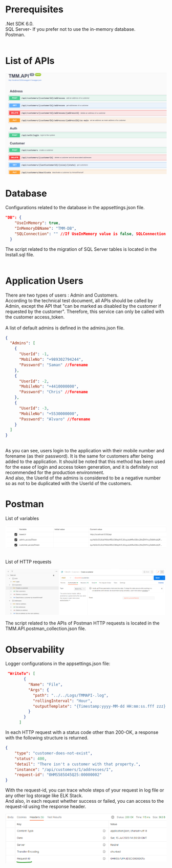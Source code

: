 # Prerequisites
.Net SDK 6.0. <br/>
SQL Server- If you prefer not to use the in-memory database. <br/>
Postman. <br/> <br/>


# List of APIs
![apis](apis.PNG)


# Database
Configurations related to the database in the appsettings.json file.

```json
"DB": {
    "UseInMemory": true,
    "InMemoryDBName": "TMM-DB",
    "SQLConnection": "" //If UseInMemory value is false, SQLConnection should be set.
  }
```
The script related to the migration of SQL Server tables is located in the Install.sql file.
<br/><br/>
# Application Users
There are two types of users : Admin and Customers. <br/>
According to the technical test document, all APIs should be called by Admin, except the API that "can be marked as disabled by the customer if requested by the customer". Therefore, this service can only be called with the customer access_token.
<br/><br/>
A list of default admins is defined in the admins.json file.

```json
{
  "Admins": [
    {
      "UserId": -1,
      "MobileNo": "+989302794244",
      "Password": "Saman" //forename
    },
    {
      "UserId": -2,
      "MobileNo": "+4410000000",
      "Password": "Chris" //forename
    },
    {
      "UserId": -3,
      "MobileNo": "+5530000000",
      "Password": "Alvaro" //forename
    }
  ]
}
```
<br/>
As you can see, users login to the application with their mobile number and forename (as their password). It is the same for customers after being added to the application. It should be noted that this method has been used for the ease of login and access token generation, and it is definitely not recommended for the production environment.
<br/> And also, the UserId of the admins is considered to be a negative number so as not to be duplicated with the UserId of the customers.

# Postman

List of variables

![variables](variables.PNG)
<br/><br/>

List of HTTP requests 

![requests](postman.PNG)

The script related to the APIs of Postman HTTP requests is located in the TMM.API.postman_collection.json file. <br/>


# Observability

Logger configurations in the appsettings.json file: 

```json
 "WriteTo": [
        {
          "Name": "File",
          "Args": {
            "path": "../../Logs/TMMAPI-.log",
            "rollingInterval": "Hour",
            "outputTemplate": "{Timestamp:yyyy-MM-dd HH:mm:ss.fff zzz} {RequestId} {Level:u3} {UserId} {Message:lj}{NewLine}{Exception}"
          }
        }
      ]
```

In each HTTP request with a status code other than 200-OK, a response with the following structure is returned.
```json
{
    "type": "customer-does-not-exist",
    "status": 400,
    "detail": "There isn't a customer with that property.",
    "instance": "/api/customers/1/addresses/1",
    "request-id": "0HMS585O45Q25:00000002"
}
```
With the request-id, you can trace whole steps of your request in log file or any other log storage like ELK Stack. <br/>
And also, in each request whether success or failed, you can access to the request-id using the response header.

![response-header](response-header.PNG)




